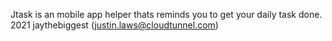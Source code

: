 Jtask is an mobile app helper thats reminds you to get your daily task done.
2021 jaythebiggest (justin.laws@cloudtunnel.com)
